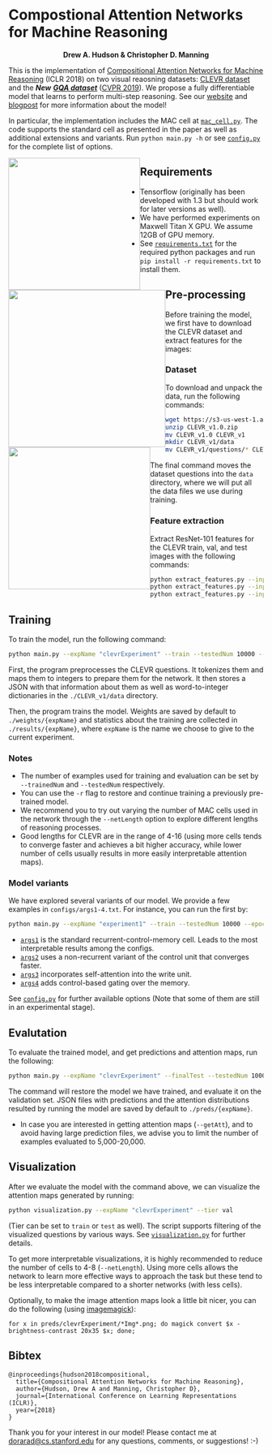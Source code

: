 # Compostional Attention Networks for Machine Reasoning
<p align="center">
  <b>Drew A. Hudson & Christopher D. Manning</b></span>
</p>

This is the implementation of [Compositional Attention Networks for Machine Reasoning](https://arxiv.org/pdf/1803.03067.pdf) (ICLR 2018) on two visual reaosning datasets: [CLEVR dataset](http://cs.stanford.edu/people/jcjohns/clevr/) and the ***New*** [***GQA dataset***](https://visualreasoning.net) ([CVPR 2019](https://visualreasoning.net/gqaPaper.pdf)). We propose a fully differentiable model that learns to perform multi-step reasoning.
See our [website](https://cs.stanford.edu/people/dorarad/mac/) and [blogpost](https://cs.stanford.edu/people/dorarad/mac/blog.html) for more information about the model!

In particular, the implementation includes the MAC cell at [`mac_cell.py`](mac_cell.py). The code supports the standard cell as presented in the paper as well as additional extensions and variants. Run `python main.py -h` or see [`config.py`](config.py) for the complete list of options.

<div align="center">
  <img src="https://cs.stanford.edu/people/dorarad/mac/imgs/cell.png" style="float:left" width="260px">
  <img src="https://cs.stanford.edu/people/dorarad/mac/imgs/visual.png" style="float:left" width="310px">
  <img src="https://cs.stanford.edu/people/dorarad/visual2.png" style="float:left" width="280px">
</div>

## Requirements
- Tensorflow (originally has been developed with 1.3 but should work for later versions as well).
- We have performed experiments on Maxwell Titan X GPU. We assume 12GB of GPU memory.
- See [`requirements.txt`](requirements.txt) for the required python packages and run `pip install -r requirements.txt` to install them.

## Pre-processing
Before training the model, we first have to download the CLEVR dataset and extract features for the images:

### Dataset
To download and unpack the data, run the following commands:
```bash
wget https://s3-us-west-1.amazonaws.com/clevr/CLEVR_v1.0.zip
unzip CLEVR_v1.0.zip
mv CLEVR_v1.0 CLEVR_v1
mkdir CLEVR_v1/data
mv CLEVR_v1/questions/* CLEVR_v1/data/
```
The final command moves the dataset questions into the `data` directory, where we will put all the data files we use during training.

### Feature extraction
Extract ResNet-101 features for the CLEVR train, val, and test images with the following commands:

```bash
python extract_features.py --input_image_dir CLEVR_v1/images/train --output_h5_file CLEVR_v1/data/train.h5 --batch_size 32
python extract_features.py --input_image_dir CLEVR_v1/images/val --output_h5_file CLEVR_v1/data/val.h5 --batch_size 32
python extract_features.py --input_image_dir CLEVR_v1/images/test --output_h5_file CLEVR_v1/data/test.h5 --batch_size 32
```

## Training 
To train the model, run the following command:
```bash
python main.py --expName "clevrExperiment" --train --testedNum 10000 --epochs 25 --netLength 16 @configs/args.txt
```

First, the program preprocesses the CLEVR questions. It tokenizes them and maps them to integers to prepare them for the network. It then stores a JSON with that information about them as well as word-to-integer dictionaries in the `./CLEVR_v1/data` directory.

Then, the program trains the model. Weights are saved by default to `./weights/{expName}` and statistics about the training are collected in `./results/{expName}`, where `expName` is the name we choose to give to the current experiment. 

### Notes
- The number of examples used for training and evaluation can be set by `--trainedNum` and `--testedNum` respectively.
- You can use the `-r` flag to restore and continue training a previously pre-trained model. 
- We recommend you to try out varying the number of MAC cells used in the network through the `--netLength` option to explore different lengths of reasoning processes.
- Good lengths for CLEVR are in the range of 4-16 (using more cells tends to converge faster and achieves a bit higher accuracy, while lower number of cells usually results in more easily interpretable attention maps). 

### Model variants
We have explored several variants of our model. We provide a few examples in `configs/args1-4.txt`. For instance, you can run the first by: 
```bash
python main.py --expName "experiment1" --train --testedNum 10000 --epochs 25 --netLength 6 @configs/args1.txt
```
- [`args1`](config/args1.txt) is the standard recurrent-control-memory cell. Leads to the most interpretable results among the configs.
- [`args2`](config/args2.txt) uses a non-recurrent variant of the control unit that converges faster.
- [`args3`](config/args3.txt) incorporates self-attention into the write unit.
- [`args4`](config/args4.txt) adds control-based gating over the memory.

See [`config.py`](config.py) for further available options (Note that some of them are still in an experimental stage).

## Evalutation
To evaluate the trained model, and get predictions and attention maps, run the following: 
```bash
python main.py --expName "clevrExperiment" --finalTest --testedNum 10000 --netLength 16 -r --getPreds --getAtt @configs/args.txt
```
The command will restore the model we have trained, and evaluate it on the validation set. JSON files with predictions and the attention distributions resulted by running the model are saved by default to `./preds/{expName}`.

- In case you are interested in getting attention maps (`--getAtt`), and to avoid having large prediction files, we advise you to limit the number of examples evaluated to 5,000-20,000.

## Visualization
After we evaluate the model with the command above, we can visualize the attention maps generated by running:
```bash
python visualization.py --expName "clevrExperiment" --tier val 
```
(Tier can be set to `train` or `test` as well). The script supports filtering of the visualized questions by various ways. See [`visualization.py`](visualization.py) for further details.

To get more interpretable visualizations, it is highly recommended to reduce the number of cells to 4-8 (`--netLength`). Using more cells allows the network to learn more effective ways to approach the task but these tend to be less interpretable compared to a shorter networks (with less cells).  

Optionally, to make the image attention maps look a little bit nicer, you can do the following (using [imagemagick](https://www.imagemagick.org)):
```
for x in preds/clevrExperiment/*Img*.png; do magick convert $x -brightness-contrast 20x35 $x; done;
```

## Bibtex
```
@inproceedings{hudson2018compositional,
  title={Compositional Attention Networks for Machine Reasoning},
  author={Hudson, Drew A and Manning, Christopher D},
  journal={International Conference on Learning Representations (ICLR)},
  year={2018}
}
```

Thank you for your interest in our model! Please contact me at dorarad@cs.stanford.edu for any questions, comments, or suggestions! :-)
